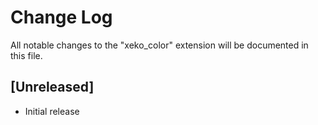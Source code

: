 # Change Log

All notable changes to the "xeko_color" extension will be documented in this file.

## [Unreleased]

- Initial release
